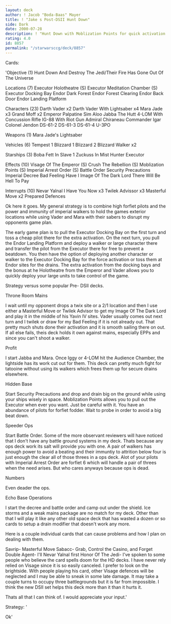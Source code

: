 ```yaml
---
layout: deck
author: ! Jacob "Boda-Baas" Mayer
title: ! "Jake s Post-DSII Hunt Down"
side: Dark
date: 2000-07-28
description: ! "Hunt Down with Moblization Points for quick activation and walkers to hold drains on Endor."
rating: 4.0
id: 8857
permalink: "/starwarsccg/deck/8857"
---
```

Cards: 

'Objective (1)
Hunt Down And Destroy The Jedi/Their Fire Has Gone Out Of The Universe

Locations (7)
Executor Holotheatre (S)
Executor Meditation Chamber (S)
Executor Docking Bay
Endor Dark Forest
Endor Forest Clearing
Endor Back Door
Endor Landing Platform

Characters (23)
Darth Vader x2
Darth Vader With Lightsaber x4
Mara Jade x3
Grand Moff x2
Emperor Palpatine
Sim Aloo
Jabba The Hutt
4-LOM With Concussion Rifle
IG-88 With Riot Gun
Admiral Chiraneau
Commander Igar
Colonel Jendon
DS-61-2
DS-61-3
DS-61-4
U-3PO

Weapons (1)
Mara Jade's Lightsaber

Vehicles (6)
Tempest 1
Blizzard 1
Blizzard 2
Blizzard Walker x2

Starships (3)
Boba Fett In Slave 1
Zuckuss In Mist Hunter
Executor

Effects (10)
Visage Of The Emperor (S)
Crush The Rebellion   (S)
Moblization Points	(S)
Imperial Arrest Order (S)
Battle Order
Security Precautions
Imperial Decree
Bad Feeling Have I
Image Of The Dark Lord
There Will Be Hell To Pay

Interrupts (10)
Nevar Yalnal
I Have You Now x3
Twilek Advissor x3
Masterful Move x2
Prepared Defences

Ok here it goes. My general strategy is to combine high forfiet pilots and the power and immunity of imperial walkers to hold the games exterior locations while using Vader and Mara with their
sabers to disrupt my opponents game plan.

The early game plan is to pull the Executor Docking Bay on the first turn and toss a cheap pilot there for the extra activation.  On the next turn, you pull the Endor Landing Platform and deploy a walker or large character there and transfer the pilot from the Executor there for free to prevent
a beatdown.  You then have the option of deploying another character or walker to the Executor
Docking Bay for the force activation or toss them at Endor sites for the drains.  The extra activation from the docking bays and the bonus at he Holotheatre from the Emperor and Vader
allows you to quickly deploy your large units to take control of the game.

Strategy versus some popular Pre- DSII decks.

Throne Room Mains

I wait until my opponent drops a twix site or a 2/1 location and then I use either a Masterful Move or Twilek Advisor to get my Image Of The Dark Lord and play it in the middle of his
Yavin IV sites. Vader usually comes out next turn and I twilek or draw for my Bad Feeling if it is not already out. That pretty much shuts done their activation and it is smooth sailing there on out. If all else fails, theis deck holds it own against mains, especially EPPs and since you can't shoot a walker.

Profit

I start Jabba and Mara.  Once Iggy or 4-LOM hit the Audience Chamber, the lightside has its work cut out for them. This deck can pretty much fight for tatooine without using its walkers
which frees them up for secure drains elsewhere.

Hidden Base

Start Security Precautions and drop and drain big on the ground while using your ships wisely in space. Moblization Points allows you to pull out the Executor when ever you want. Just be
careful with it.  You have an abundance of pilots for forfiet fodder. Wait to probe in order to avoid a big beat down.

Speeder Ops

Start Battle Order. Some of the more observant reviewers will have noticed that I don't have any battle ground systems in my deck. Thats because any ops deck work its salt will provide you with one. A pair of walkers has enough power to avoid a beating and their immuntiy to attrition below four is just enough the clear all of those threes in a ops deck. Alot of your pilots with Imperial Arrest Order are forfiet 6 which will handle a pair of threes when the need arises.  But who cares anyways because ops is dead.

Numbers

Even deader the ops.

Echo Base Operations

I start the decree and battle order and camp out under the shield. Ice storms and a weak mains package are no match for my deck. Other than that I will play it like any other old space deck that has wasted a dozen or so cards to setup a drain modifier that doesn't work any more.

Here is a couple individual cards that can cause problems and how I plan on dealing with them.

Savrip- Masterful Move
Sabacc- Grab, Control the Casino, and Forget
Double Agent- I'll Nevar Yalnal first
Honor Of The Jedi- I’ve spoken to some people who believe the card spells doom for the HD decks.	I have never rely relied on Visage since it is so easily canceled.  I prefer to look on the
brightside.  With people playing his card, other Visage defences will be neglected and I may be
able to sneak in some late damage. It may take a couple turns to occupy three battlegrounds but it
is far from impossible. I think the new DSII set helps this deck more than it than it hurts it.

Thats all that I can think of. I would appreciate your input.'

Strategy: '

Ok'
